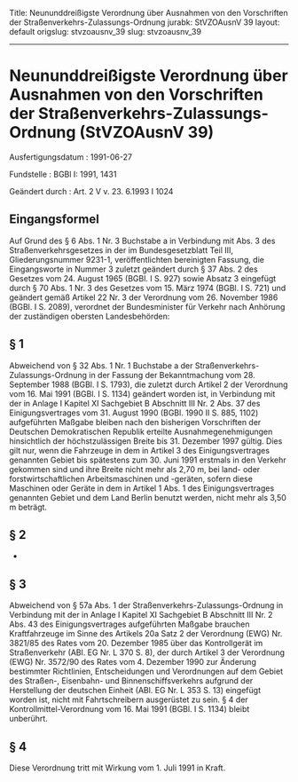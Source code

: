 Title: Neununddreißigste Verordnung über Ausnahmen von den Vorschriften der Straßenverkehrs-Zulassungs-Ordnung
jurabk: StVZOAusnV 39
layout: default
origslug: stvzoausnv_39
slug: stvzoausnv_39

---

# Neununddreißigste Verordnung über Ausnahmen von den Vorschriften der Straßenverkehrs-Zulassungs-Ordnung (StVZOAusnV 39)

Ausfertigungsdatum
:   1991-06-27

Fundstelle
:   BGBl I: 1991, 1431

Geändert durch
:   Art. 2 V v. 23. 6.1993 I 1024


## Eingangsformel

Auf Grund des § 6 Abs. 1 Nr. 3 Buchstabe a in Verbindung mit Abs. 3
des Straßenverkehrsgesetzes in der im Bundesgesetzblatt Teil III,
Gliederungsnummer 9231-1, veröffentlichten bereinigten Fassung, die
Eingangsworte in Nummer 3 zuletzt geändert durch § 37 Abs. 2 des
Gesetzes vom 24. August 1965 (BGBl. I S. 927) sowie Absatz 3 eingefügt
durch § 70 Abs. 1 Nr. 3 des Gesetzes vom 15. März 1974 (BGBl. I S.
721) und geändert gemäß Artikel 22 Nr. 3 der Verordnung vom 26.
November 1986 (BGBl. I S. 2089), verordnet der Bundesminister für
Verkehr nach Anhörung der zuständigen obersten Landesbehörden:


## § 1

Abweichend von § 32 Abs. 1 Nr. 1 Buchstabe a der Straßenverkehrs-
Zulassungs-Ordnung in der Fassung der Bekanntmachung vom 28. September
1988 (BGBl. I S. 1793), die zuletzt durch Artikel 2 der Verordnung vom
16\. Mai 1991 (BGBl. I S. 1134) geändert worden ist, in Verbindung mit
der in Anlage I Kapitel XI Sachgebiet B Abschnitt III Nr. 2 Abs. 37
des Einigungsvertrages vom 31. August 1990 (BGBl. 1990 II S. 885,
1102) aufgeführten Maßgabe bleiben nach den bisherigen Vorschriften
der Deutschen Demokratischen Republik erteilte Ausnahmegenehmigungen
hinsichtlich der höchstzulässigen Breite bis 31. Dezember 1997 gültig.
Dies gilt nur, wenn die Fahrzeuge in dem in Artikel 3 des
Einigungsvertrages genannten Gebiet bis spätestens zum 30. Juni 1991
erstmals in den Verkehr gekommen sind und ihre Breite nicht mehr als
2,70 m, bei land- oder forstwirtschaftlichen Arbeitsmaschinen und
-geräten, sofern diese Maschinen oder Geräte in dem in Artikel 1 Abs.
1 des Einigungsvertrages genannten Gebiet und dem Land Berlin benutzt
werden, nicht mehr als 3,50 m beträgt.


## § 2

-


## § 3

Abweichend von § 57a Abs. 1 der Straßenverkehrs-Zulassungs-Ordnung in
Verbindung mit der in Anlage I Kapitel XI Sachgebiet B Abschnitt III
Nr. 2 Abs. 43 des Einigungsvertrages aufgeführten Maßgabe brauchen
Kraftfahrzeuge im Sinne des Artikels 20a Satz 2 der Verordnung (EWG)
Nr. 3821/85 des Rates vom 20. Dezember 1985 über das Kontrollgerät im
Straßenverkehr (ABl. EG Nr. L 370 S. 8), der durch Artikel 3 der
Verordnung (EWG) Nr. 3572/90 des Rates vom 4. Dezember 1990 zur
Änderung bestimmter Richtlinien, Entscheidungen und Verordnungen auf
dem Gebiet des Straßen-, Eisenbahn- und Binnenschiffsverkehrs aufgrund
der Herstellung der deutschen Einheit (ABl. EG Nr. L 353 S. 13)
eingefügt worden ist, nicht mit Fahrtschreibern ausgerüstet zu sein. §
4 der Kontrollmittel-Verordnung vom 16. Mai 1991 (BGBl. I S. 1134)
bleibt unberührt.


## § 4

Diese Verordnung tritt mit Wirkung vom 1. Juli 1991 in Kraft.

